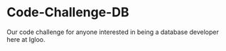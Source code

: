 # Code-Challenge-DB
Our code challenge for anyone interested in being a database developer here at Igloo.
